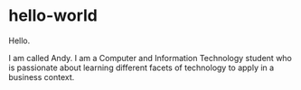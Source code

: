 # hello-world

Hello.

I am called Andy. I am a Computer and Information Technology student who is passionate about learning different facets of technology to
apply in a business context. 
